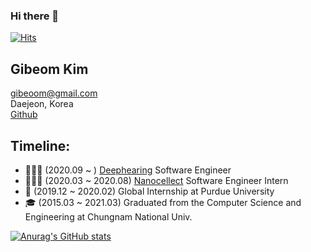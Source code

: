 ### Hi there 👋
[![Hits](https://hits.seeyoufarm.com/api/count/incr/badge.svg?url=https%3A%2F%2Fgithub.com%2Fgibeoom%2Fgibeoom&count_bg=%23FDAE57&title_bg=%23555555&icon=&icon_color=%23E7E7E7&title=hits&edge_flat=false)](https://hits.seeyoufarm.com)

## Gibeom Kim
gibeoom@gmail.com<br/>
Daejeon, Korea<br/>
[Github](https://github.com/gibeoom) 
## Timeline:
- 🧑🏻‍💻 (2020.09 ~ ) [Deephearing](https://deep-hearing.ai) Software Engineer
- 🧑🏻‍💻 (2020.03 ~ 2020.08) [Nanocellect](https://nanocellect.com/) Software Engineer Intern
- 📖 (2019.12 ~ 2020.02) Global Internship at Purdue University
- 🎓 (2015.03 ~ 2021.03) Graduated from the Computer Science and Engineering at Chungnam National Univ.

[![Anurag's GitHub stats](https://github-readme-stats.vercel.app/api?username=gibeoom&show_icons=true&theme=radical)](https://github.com/anuraghazra/github-readme-stats)

<!--
**gibeoom/gibeoom** is a ✨ _special_ ✨ repository because its `README.md` (this file) appears on your GitHub profile.

Here are some ideas to get you started:

- 🔭 I’m currently working on ...
- 🌱 I’m currently learning ...
- 👯 I’m looking to collaborate on ...
- 🤔 I’m looking for help with ...
- 💬 Ask me about ...
- 📫 How to reach me: ...
- 😄 Pronouns: ...
- ⚡ Fun fact: ...
-->
